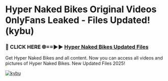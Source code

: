 # Hyper Naked Bikes Original Videos 0nlyFans Leaked - Files Updated! (kybu)

<h3>🔴 CLICK HERE 🌐==►► <a href="https://tinyurl.com/up5wt9bj" rel="nofollow">Hyper Naked Bikes Updated Files</a></h3>

Get Hyper Naked Bikes and all content. Now you can access all videos and pictures of Hyper Naked Bikes. New Updated Files 2025!

[![kybu](https://i.imgur.com/ABiUzMV.gif)](https://tinyurl.com/up5wt9bj)
